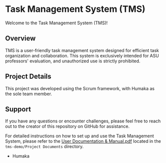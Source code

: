 # Task Management System (TMS)

Welcome to the Task Management System (TMS)!

## Overview

TMS is a user-friendly task management system designed for efficient task organization and collaboration. This system is exclusively intended for ASU professors' evaluation, and unauthorized use is strictly prohibited.

## Project Details

This project was developed using the Scrum framework, with Humaka as the sole team member.

## Support

If you have any questions or encounter challenges, please feel free to reach out to the creator of this repository on GitHub for assistance.

For detailed instructions on how to set up and use the Task Management System, please refer to the [User Documentation & Manual.pdf](tms-demo/Project%20Documents/User%20Documentation%20&%20Manual.pdf) located in the `tms-demo/Project Documents` directory.

- Humaka